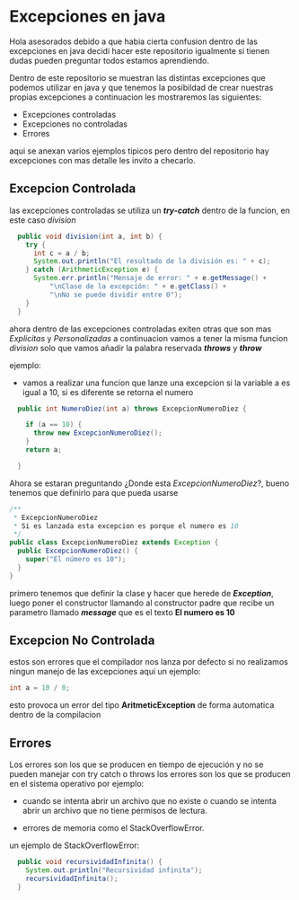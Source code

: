 # Excepciones en java

Hola asesorados debido a que habia cierta confusion dentro
de las excepciones en java decidí hacer este repositorio
igualmente si tienen dudas pueden preguntar todos estamos aprendiendo.

Dentro de este repositorio se muestran las distintas excepciones
que podemos utilizar en java y que tenemos la posibildad
de crear nuestras propias excepciones a continuacion
les mostraremos las siguientes:

- Excepciones controladas
- Excepciones no controladas
- Errores

aqui se anexan varios ejemplos tipicos pero dentro del repositorio
hay excepciones con mas detalle les invito a checarlo.

## Excepcion Controlada

las excepciones controladas se utiliza un ***try-catch***
dentro de la funcion, en este caso *division*

~~~ java
  public void division(int a, int b) {
    try {
      int c = a / b;
      System.out.println("El resultado de la división es: " + c);
    } catch (ArithmeticException e) {
      System.err.println("Mensaje de error: " + e.getMessage() +
          "\nClase de la excepción: " + e.getClass() +
          "\nNo se puede dividir entre 0");
    }
  }
~~~

ahora dentro de las excepciones controladas
exiten otras que son mas *Explicitas* y *Personalizadas*
a continuacion vamos a tener la misma funcion *division*
solo que vamos añadir la palabra reservada ***throws*** y
***throw***

ejemplo:

- vamos a realizar una funcion que lanze una excepcion
si la variable a es igual a 10, si es diferente se retorna el numero

~~~ java
  public int NumeroDiez(int a) throws ExcepcionNumeroDiez {

    if (a == 10) {
      throw new ExcepcionNumeroDiez();
    }
    return a;

  }
~~~

Ahora se estaran preguntando ¿Donde esta *ExcepcionNumeroDiez*?, bueno tenemos que definirlo
para que pueda usarse

~~~ java
/**
 * ExcepcionNumeroDiez
 * Si es lanzada esta excepcion es porque el numero es 10
 */
public class ExcepcionNumeroDiez extends Exception {
  public ExcepcionNumeroDiez() {
    super("El número es 10");
  }
}
~~~

primero tenemos que definir la clase y hacer que herede de ***Exception***, luego poner el constructor llamando al constructor padre que recibe un parametro llamado ***message*** que es el texto **El numero es 10**

## Excepcion No Controlada

estos son errores que el compilador nos lanza por defecto si no realizamos ningun manejo de las excepciones aqui un ejemplo:

~~~ java
int a = 10 / 0;
~~~

esto provoca un error del tipo **AritmeticException** de forma automatica dentro de la compilacion

## Errores

Los errores son los que se producen en tiempo de ejecución y no se pueden manejar con try catch o throws los errores son los que se producen en el sistema operativo por ejemplo:

- cuando se intenta abrir un archivo que no existe o cuando se intenta abrir un archivo que no tiene permisos de lectura.

- errores de memoria como el StackOverflowError.

un ejemplo de StackOverflowError:

~~~ java
  public void recursividadInfinita() {
    System.out.println("Recursividad infinita");
    recursividadInfinita();
  }
~~~
